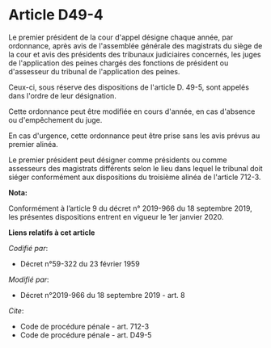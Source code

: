 # Article D49-4

Le premier président de la cour d'appel désigne chaque année, par ordonnance, après avis de l'assemblée générale des
magistrats du siège de la cour et avis des présidents des   tribunaux judiciaires concernés, les juges de l'application des
peines chargés des fonctions de président ou d'assesseur du tribunal de l'application des peines. 

Ceux-ci, sous réserve des dispositions de l'article D. 49-5, sont appelés dans l'ordre de leur désignation. 

Cette ordonnance peut être modifiée en cours d'année, en cas d'absence ou d'empêchement du juge. 

En cas d'urgence, cette ordonnance peut être prise sans les avis prévus au premier alinéa. 

Le premier président peut désigner comme présidents ou comme assesseurs des magistrats différents selon le lieu dans lequel
le tribunal doit siéger conformément aux dispositions du troisième alinéa de l'article 712-3.

**Nota:**

Conformément à l’article 9 du décret n° 2019-966 du 18 septembre 2019, les présentes dispositions entrent en vigueur le 1er
janvier 2020.

**Liens relatifs à cet article**

_Codifié par_:

  - Décret n°59-322 du 23 février 1959

_Modifié par_:

  - Décret n°2019-966 du 18 septembre 2019 - art. 8

_Cite_:

  - Code de procédure pénale - art. 712-3
  - Code de procédure pénale - art. D49-5
